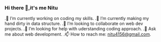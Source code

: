 ### Hi there 👋,it's me Nitu 
.🔭 I’m currently working on coding my skills.
.🌱 I’m currently making my hand dirty in data structure.
.👯 I’m looking to collaborate on web dev projects.
.🤔 I’m looking for help with uderstanding coding approach.
.💬 Ask me about web development.
.📫 How to reach me: nitu4156@gmail.com.
